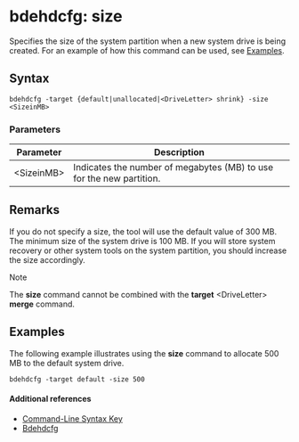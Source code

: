 # bdehdcfg: size



Specifies the size of the system partition when a new system drive is being created. For an example of how this command can be used, see [Examples](#BKMK_Examples).

## Syntax

```
bdehdcfg -target {default|unallocated|<DriveLetter> shrink} -size <SizeinMB>
```

### Parameters

|Parameter|Description|
|---------|-----------|
|\<SizeinMB>|Indicates the number of megabytes (MB) to use for the new partition.|

## Remarks

If you do not specify a size, the tool will use the default value of 300 MB. The minimum size of the system drive is 100 MB. If you will store system recovery or other system tools on the system partition, you should increase the size accordingly.

> [!NOTE]
> The **size** command cannot be combined with the **target** \<DriveLetter> **merge** command.

## <a name="BKMK_Examples"></a>Examples

The following example illustrates using the **size** command to allocate 500 MB to the default system drive.
```
bdehdcfg -target default -size 500
```

#### Additional references

-   [Command-Line Syntax Key](command-line-syntax-key.md)
-   [Bdehdcfg](bdehdcfg.md)